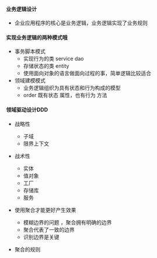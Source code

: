 #### 业务逻辑设计

- 企业应用程序的核心是业务逻辑，业务逻辑实现了业务规则

#### 实现业务逻辑的两种模式哦
- 事务脚本模式
	- 实现行为的类  service  dao
	- 存储状态的类  entity
	- 使用面向对象的语言做面向过程的事，简单逻辑比较适合
- 领域建模模式
	- 业务逻辑组织为具有状态和行为构成的模型
	- order 既有状态 属性，也有行为 方法

#### 领域驱动设计DDD
- 战略性
	- 子域
	- 限界上下文
- 战术性
	- 实体
	- 值对象
	- 工厂
	- 存储库
	- 服务

- 使用聚合才能更好产生效果
	- 模糊边界的问题 ，聚合拥有明确的边界
	- 聚合代表了一致的边界
	- 识别边界是关键
- 聚合的规则
	- 只引用聚合根
	- 聚合间的引用必须使用主键
	- 在一个事务中，只能创建或更新一个聚合
- 聚合的粒度
	- 尽可能的细化
- 与聚合密切相关的概念
	- 发布领域事件：聚合在被创建时候，发生其他重大更改时发布领域事件
	- 事件增强
	- 识别领域事件
	- 生成、发布、消费领域事件
